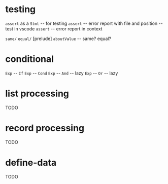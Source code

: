 # testing

`assert` as a `Stmt` -- for testing
`assert` -- error report with file and position -- test in vscode
`assert` -- error report in context

`same/`
`equal/`
[prelude] `aboutValue` -- same? equal?

# conditional

`Exp` -- `If`
`Exp` -- `Cond`
`Exp` -- `And` -- lazy
`Exp` -- `Or` -- lazy

# list processing

TODO

# record processing

TODO

# define-data

TODO
